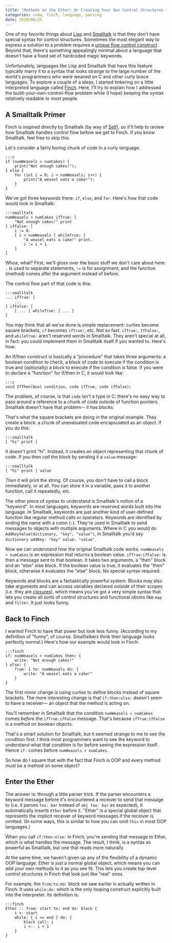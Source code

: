 ```yaml
---
title: "Methods on the Ether: Or Creating Your Own Control Structures for Fun and Profit"
categories: code, finch, language, parsing
date: 2010/06/25
---
```

One of my favorite things about [Lisp](http://en.wikipedia.org/wiki/Lisp_%28programming_language%29) and [Smalltalk](http://en.wikipedia.org/wiki/Smalltalk) is that they
don't have special syntax for control structures. Sometimes the most elegant
way to express a solution to a problem requires a [unique flow control
construct](http://en.wikipedia.org/wiki/Domain-specific_language). Beyond that, there's something appealingly minimal about a
language that doesn't have a fixed set of hardcoded magic keywords.

Unfortunately, languages like Lisp and Smalltalk that have this feature
typically marry it to a syntax that looks strange to the large number of the
world's programmers who were weaned on C and other curly brace languages. To
explore a couple of a ideas, I started tinkering on a little interpreted
language called [Finch](http://bitbucket.org/munificent/finch). Here, I'll try to explain how I addressed the
build-your-own-control-flow problem while (I hope) keeping the syntax
relatively readable to most people.

## A Smalltalk Primer

Finch is inspired directly by Smalltalk (by way of [Self](http://en.wikipedia.org/wiki/Self_%28programming_language%29)), so it'll help
to review how Smalltalk handles control flow before we get to Finch. If you
know Smalltalk, feel free to skip this.

Let's consider a fairly boring chunk of code in a curly language:

    :::c
    if (numWeasels > numCakes) {
        print("Not enough cakes!");
    } else {
        for (int i = 0; i < numWeasels; i++) {
            print("A weasel eats a cake!");
        }
    }

We've got three keywords there: `if`, `else`, and `for`. Here's how that code
would look in Smalltalk:

    :::smalltalk
    numWeasels > numCakes ifTrue: [
        "Not enough cakes!" print
    ] ifFalse: [
        i := 0.
        [ i < numWeasels ] whileTrue: [
            "A weasel eats a cake!" print.
            i := i + 1
        ]
    ]

Whoa, what? First, we'll gloss over the basic stuff we don't care about here:
`.` is used to separate statements, `:=` is for assignment, and the function
(method) comes after the argument instead of before.

The control flow part of that code is this:

    :::smalltalk
    ... ifTrue: [
        ...
    ] ifFalse: [
        [ ... ] whileTrue: [ ... ]
    ]

You may think that all we've done is simple replacement: curlies become square
brackets, `if` becomes `ifTrue:`, etc. Not so fast. `ifTrue:`, `IfFalse:`, and
`whileTrue:` aren't reserved words in Smalltalk. They aren't special at all,
in fact: you could implement them in Smalltalk itself if you wanted to. Here's
how:

An if/then construct is basically a "procedure" that takes three arguments: a
boolean condition to check, a block of code to execute if the condition is
true and (optionally) a block to execute if the condition is false. If you
were to declare a "function" for if/then in C, it would look like:

    :::c
    void IfThen(bool condition, code ifTrue, code ifFalse);

The problem, of course, is that `code` isn't a type in C: there's no easy way
to pass around a reference to a chunk of code outside of function pointers.
Smalltalk doesn't have that problem-- it has *blocks*.

That's what the square brackets are doing in the original example. They create
a block: a chunk of unevaluated code encapsulated as an object. If you do
this:

    :::smalltalk
    [ "hi" print ]

It doesn't print "hi". Instead, it creates an object representing that chunk
of code. If you then *call* the block by sending it a `value` message:

    :::smalltalk
    [ "hi" print ] value

*Then* it will print the string. Of course, you don't have to call a block
immediately, or at all. You can store it in a variable, pass it to another
function, call it repeatedly, etc.

The other piece of syntax to understand is Smalltalk's notion of a "keyword".
In most languages, keywords are reserved words built into the language. In
Smalltalk, keywords are just another kind of user-defined function like
regular method calls or operators. Keywords are identified by ending the name
with a colon (`:`). They're used in Smalltalk to send messages to objects with
multiple arguments. Where in C you would do `AddKeyValue(dictionary, "key",
"value")`, in Smalltalk you'd say `dictionary addKey: "key" value: "value"`.

Now we can understand how the original Smalltalk code works. `numWeasels >
numCakes` is an expression that returns a boolean value. `ifTrue:ifFalse:` is
then a message sent to that boolean. It takes two arguments, a "then" block
and an "else" else block. If the boolean value is true, it evaluates the
"then" block, otherwise it evaluates the "else" block. No special syntax
required.

Keywords and blocks are a fantastically powerful system. Blocks may also take
arguments and can access variables declared outside of their scopes (i.e. they
are [closures](http://en.wikipedia.org/wiki/Closure_%28computer_science%29)), which means you've got a very simple syntax that lets you
create all sorts of control structures and functional idioms like `map` and
`filter`. It just looks funny.

## Back to Finch

I wanted Finch to have that power but look less funny. (According to my
definition of "funny", of course. Smalltalkers think their language looks
perfectly normal.) Here's how our example would look in Finch:

    :::finch
    if: numWeasels > numCakes then: {
        write: "Not enough cakes!"
    } else: {
        from: 1 to: numWeasels do: {
            write: "A weasel eats a cake!"
        }
    }

The first minor change is using curlies to define blocks instead of square
brackets. The more interesting change is that `if:then:else:` doesn't seem to
have a receiver&mdash; an object that the method is acting on.

You'll remember in Smalltalk that the condition `numWeasels > numCakes` comes
*before* the `ifTrue:ifFalse` message. That's because `ifTrue:ifFalse` is a
method on boolean objects.

That's a smart solution for Smalltalk, but it seemed strange to me to see the
condition first. I think most programmers want to see the keyword to
understand what that condition is for before seeing the expression itself.
Hence `if:` comes before `numWeasels > numCakes`.

So how do I square that with the fact that Finch is OOP and every method must
be a method on some object?

## Enter the Ether

The answer is: through a little parser trick. If the parser encounters a
keyword message before it's encountered a receiver to send that message to
(i.e. it parses `foo: bar` instead of `obj foo: bar` as expected), it
automatically inserts `Ether` before it. "Ether" is a special global object
that represents the implicit receiver of keyword messages if the receiver is
omitted. (In some ways, this is similar to how you can omit `this` in most OOP
languages.)

When you call `if:then:else:` in Finch, you're sending that message to Ether,
which is what handles the message. The result, I think, is a syntax as
powerful as Smalltalk, but one that reads more naturally.

At the same time, we haven't given up any of the flexibility of a dynamic OOP
language. Ether is just a normal global object, which means you can add your
own methods to it as you see fit. This lets you create top-level control
structures in Finch that look just like "real" ones.

For example, the `from:to:do:` block we saw earlier is actually written in
Finch. It uses `while:do:` which is the only looping construct explicitly
built into the interpreter. Its definition is:

    :::finch
    Ether :: from: start to: end do: block {
        i <- start
        while: { i <= end } do: {
            block call: i
            i <-- i + 1
        }
    }
